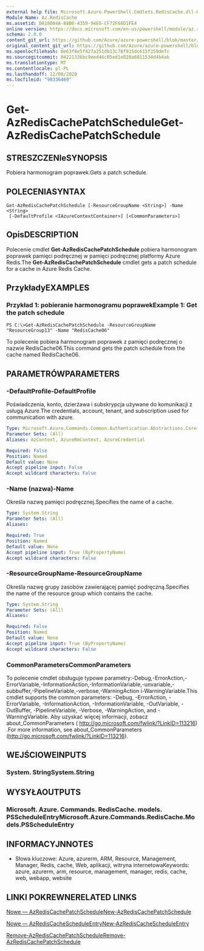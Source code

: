 ```yaml
---
external help file: Microsoft.Azure.PowerShell.Cmdlets.RedisCache.dll-Help.xml
Module Name: Az.RedisCache
ms.assetid: DA180A4A-88B6-4359-94E0-CF72F66D1FE4
online version: https://docs.microsoft.com/en-us/powershell/module/az.rediscache/get-azrediscachepatchschedule
schema: 2.0.0
content_git_url: https://github.com/Azure/azure-powershell/blob/master/src/RedisCache/RedisCache/help/Get-AzRedisCachePatchSchedule.md
original_content_git_url: https://github.com/Azure/azure-powershell/blob/master/src/RedisCache/RedisCache/help/Get-AzRedisCachePatchSchedule.md
ms.openlocfilehash: 0e63f8e5f427a251db13c76f915dc615f259defc
ms.sourcegitcommit: 04221336bc9eed46c05ed1e828a6811534d4b4ab
ms.translationtype: MT
ms.contentlocale: pl-PL
ms.lasthandoff: 12/08/2020
ms.locfileid: "98336469"
---
```

# <span data-ttu-id="5016e-101">Get-AzRedisCachePatchSchedule</span><span class="sxs-lookup"><span data-stu-id="5016e-101">Get-AzRedisCachePatchSchedule</span></span>

## <span data-ttu-id="5016e-102">STRESZCZENIe</span><span class="sxs-lookup"><span data-stu-id="5016e-102">SYNOPSIS</span></span>
<span data-ttu-id="5016e-103">Pobiera harmonogram poprawek.</span><span class="sxs-lookup"><span data-stu-id="5016e-103">Gets a patch schedule.</span></span>

## <span data-ttu-id="5016e-104">POLECENIA</span><span class="sxs-lookup"><span data-stu-id="5016e-104">SYNTAX</span></span>

```
Get-AzRedisCachePatchSchedule [-ResourceGroupName <String>] -Name <String>
 [-DefaultProfile <IAzureContextContainer>] [<CommonParameters>]
```

## <span data-ttu-id="5016e-105">Opis</span><span class="sxs-lookup"><span data-stu-id="5016e-105">DESCRIPTION</span></span>
<span data-ttu-id="5016e-106">Polecenie cmdlet **Get-AzRedisCachePatchSchedule** pobiera harmonogram poprawek pamięci podręcznej w pamięci podręcznej platformy Azure Redis.</span><span class="sxs-lookup"><span data-stu-id="5016e-106">The **Get-AzRedisCachePatchSchedule** cmdlet gets a patch schedule for a cache in Azure Redis Cache.</span></span>

## <span data-ttu-id="5016e-107">Przykłady</span><span class="sxs-lookup"><span data-stu-id="5016e-107">EXAMPLES</span></span>

### <span data-ttu-id="5016e-108">Przykład 1: pobieranie harmonogramu poprawek</span><span class="sxs-lookup"><span data-stu-id="5016e-108">Example 1: Get the patch schedule</span></span>
```
PS C:\>Get-AzRedisCachePatchSchedule -ResourceGroupName "ResourceGroup13" -Name "RedisCache06"
```

<span data-ttu-id="5016e-109">To polecenie pobiera harmonogram poprawek z pamięci podręcznej o nazwie RedisCache06.</span><span class="sxs-lookup"><span data-stu-id="5016e-109">This command gets the patch schedule from the cache named RedisCache06.</span></span>

## <span data-ttu-id="5016e-110">PARAMETRÓW</span><span class="sxs-lookup"><span data-stu-id="5016e-110">PARAMETERS</span></span>

### <span data-ttu-id="5016e-111">-DefaultProfile</span><span class="sxs-lookup"><span data-stu-id="5016e-111">-DefaultProfile</span></span>
<span data-ttu-id="5016e-112">Poświadczenia, konto, dzierżawa i subskrypcja używane do komunikacji z usługą Azure.</span><span class="sxs-lookup"><span data-stu-id="5016e-112">The credentials, account, tenant, and subscription used for communication with azure.</span></span>

```yaml
Type: Microsoft.Azure.Commands.Common.Authentication.Abstractions.Core.IAzureContextContainer
Parameter Sets: (All)
Aliases: AzContext, AzureRmContext, AzureCredential

Required: False
Position: Named
Default value: None
Accept pipeline input: False
Accept wildcard characters: False
```

### <span data-ttu-id="5016e-113">-Name (nazwa)</span><span class="sxs-lookup"><span data-stu-id="5016e-113">-Name</span></span>
<span data-ttu-id="5016e-114">Określa nazwę pamięci podręcznej.</span><span class="sxs-lookup"><span data-stu-id="5016e-114">Specifies the name of a cache.</span></span>

```yaml
Type: System.String
Parameter Sets: (All)
Aliases:

Required: True
Position: Named
Default value: None
Accept pipeline input: True (ByPropertyName)
Accept wildcard characters: False
```

### <span data-ttu-id="5016e-115">-ResourceGroupName</span><span class="sxs-lookup"><span data-stu-id="5016e-115">-ResourceGroupName</span></span>
<span data-ttu-id="5016e-116">Określa nazwę grupy zasobów zawierającej pamięć podręczną.</span><span class="sxs-lookup"><span data-stu-id="5016e-116">Specifies the name of the resource group which contains the cache.</span></span>

```yaml
Type: System.String
Parameter Sets: (All)
Aliases:

Required: False
Position: Named
Default value: None
Accept pipeline input: True (ByPropertyName)
Accept wildcard characters: False
```

### <span data-ttu-id="5016e-117">CommonParameters</span><span class="sxs-lookup"><span data-stu-id="5016e-117">CommonParameters</span></span>
<span data-ttu-id="5016e-118">To polecenie cmdlet obsługuje typowe parametry:-Debug,-ErrorAction,-ErrorVariable,-InformationAction,-InformationVariable,-unvariable,-subbuffer,-PipelineVariable,-verbose,-WarningAction i-WarningVariable.</span><span class="sxs-lookup"><span data-stu-id="5016e-118">This cmdlet supports the common parameters: -Debug, -ErrorAction, -ErrorVariable, -InformationAction, -InformationVariable, -OutVariable, -OutBuffer, -PipelineVariable, -Verbose, -WarningAction, and -WarningVariable.</span></span> <span data-ttu-id="5016e-119">Aby uzyskać więcej informacji, zobacz about_CommonParameters ( http://go.microsoft.com/fwlink/?LinkID=113216) .</span><span class="sxs-lookup"><span data-stu-id="5016e-119">For more information, see about_CommonParameters (http://go.microsoft.com/fwlink/?LinkID=113216).</span></span>

## <span data-ttu-id="5016e-120">WEJŚCIOWE</span><span class="sxs-lookup"><span data-stu-id="5016e-120">INPUTS</span></span>

### <span data-ttu-id="5016e-121">System. String</span><span class="sxs-lookup"><span data-stu-id="5016e-121">System.String</span></span>

## <span data-ttu-id="5016e-122">WYSYŁA</span><span class="sxs-lookup"><span data-stu-id="5016e-122">OUTPUTS</span></span>

### <span data-ttu-id="5016e-123">Microsoft. Azure. Commands. RedisCache. models. PSScheduleEntry</span><span class="sxs-lookup"><span data-stu-id="5016e-123">Microsoft.Azure.Commands.RedisCache.Models.PSScheduleEntry</span></span>

## <span data-ttu-id="5016e-124">INFORMACYJN</span><span class="sxs-lookup"><span data-stu-id="5016e-124">NOTES</span></span>
* <span data-ttu-id="5016e-125">Słowa kluczowe: Azure, azurerm, ARM, Resource, Management, Manager, Redis, cache, Web, aplikacji, witryna internetowa</span><span class="sxs-lookup"><span data-stu-id="5016e-125">Keywords: azure, azurerm, arm, resource, management, manager, redis, cache, web, webapp, website</span></span>

## <span data-ttu-id="5016e-126">LINKI POKREWNE</span><span class="sxs-lookup"><span data-stu-id="5016e-126">RELATED LINKS</span></span>

[<span data-ttu-id="5016e-127">Nowe — AzRedisCachePatchSchedule</span><span class="sxs-lookup"><span data-stu-id="5016e-127">New-AzRedisCachePatchSchedule</span></span>](./New-AzRedisCachePatchSchedule.md)

[<span data-ttu-id="5016e-128">Nowe — AzRedisCacheScheduleEntry</span><span class="sxs-lookup"><span data-stu-id="5016e-128">New-AzRedisCacheScheduleEntry</span></span>](./New-AzRedisCacheScheduleEntry.md)

[<span data-ttu-id="5016e-129">Remove-AzRedisCachePatchSchedule</span><span class="sxs-lookup"><span data-stu-id="5016e-129">Remove-AzRedisCachePatchSchedule</span></span>](./Remove-AzRedisCachePatchSchedule.md)


